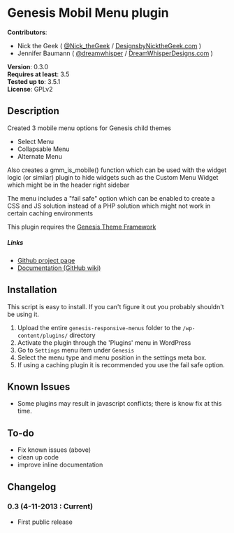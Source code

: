 # Genesis Mobil Menu plugin

**Contributors**:

* Nick the Geek ( [@Nick_theGeek](http://twitter.com/Nick_theGeek ) / [DesignsbyNicktheGeek.com](http://designsbynickthegeek.com/) )
* Jennifer Baumann ( [@dreamwhisper](https://twitter.com/dreamwhisper ) / [DreamWhisperDesigns.com](http://dreamwhisperdesigns.com) )

**Version**: 0.3.0   
**Requires at least**: 3.5  
**Tested up to**: 3.5.1  
**License**: GPLv2  

## Description

Created 3 mobile menu options for Genesis child themes

* Select Menu
* Collapsable Menu
* Alternate Menu

Also creates a gmm_is_mobile() function which can be used with the widget logic (or similar) plugin to hide widgets such as the Custom Menu Widget which might be in the header right sidebar

The menu includes a "fail safe" option which can be enabled to create a CSS and JS solution instead of a PHP solution which might not work in certain caching environments


This plugin requires the [Genesis Theme Framework](http://studiopress.com/themes/genesis) 

##### Links
* [Github project page](https://github.com/NicktheGeek/genesis-mobile-menus)
* [Documentation (GitHub wiki)](https://github.com/NicktheGeek/genesis-mobile-menus/wiki)


## Installation

This script is easy to install. If you can't figure it out you probably shouldn't be using it.

1. Upload the entire `genesis-responsive-menus` folder to the `/wp-content/plugins/` directory
2. Activate the plugin through the 'Plugins' menu in WordPress
3. Go to `Settings` menu item under `Genesis`
4. Select the menu type and menu position in the settings meta box.
5. If using a caching plugin it is recommended you use the fail safe option.

## Known Issues

* Some plugins may result in javascript conflicts; there is know fix at this time.

## To-do
* Fix known issues (above)
* clean up code
* improve inline documentation

## Changelog

### 0.3 (4-11-2013 : Current)
* First public release 